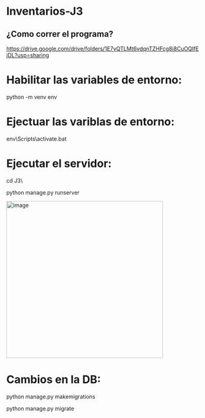 # Inventarios-J3

## ¿Como correr el programa?
https://drive.google.com/drive/folders/1E7vQTLMt6vdqnTZHFcg8i8CuOQIfEjDL?usp=sharing

# Habilitar las variables de entorno: 
python -m venv env

# Ejectuar las variblas de entorno: 
env\Scripts\activate.bat

# Ejecutar el servidor: 
cd J3\

python manage.py runserver

<img width="409" alt="image" src="https://github.com/user-attachments/assets/2a46a851-89c5-46d2-890b-a8391bc87346">

# Cambios en la DB:
python manage.py makemigrations

python manage.py migrate
